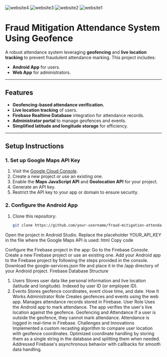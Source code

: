 ![website4](https://github.com/user-attachments/assets/b478302e-aaae-418c-8794-d81a441b5e98)
![website3](https://github.com/user-attachments/assets/6c0fc7ca-89d6-4482-bb02-337733f66fec)
![website2](https://github.com/user-attachments/assets/0d43a9a7-4783-4278-9e4c-e5b478ea18f3)
![website1](https://github.com/user-attachments/assets/94d9c57b-f3ed-4501-ad06-d51700a8c8f1)
# **Fraud Mitigation Attendance System Using Geofence**  
A robust attendance system leveraging **geofencing** and **live location tracking** to prevent fraudulent attendance marking. This project includes:  
- **Android App** for users.  
- **Web App** for administrators.  

---

## **Features**  
- **Geofencing-based attendance verification.**  
- **Live location tracking** of users.  
- **Firebase Realtime Database** integration for attendance records.  
- **Administrator portal** to manage geofences and events.  
- **Simplified latitude and longitude storage** for efficiency.  

---

## **Setup Instructions**  

### **1. Set up Google Maps API Key**  
1. Visit the [Google Cloud Console](https://console.cloud.google.com/).  
2. Create a new project or use an existing one.  
3. Enable the **Maps JavaScript API** and **Geolocation API** for your project.  
4. Generate an API key.  
5. Restrict the API key to your app or domain to ensure security.  

### **2. Configure the Android App**  
1. Clone this repository:  
   ```bash  
   git clone https://github.com/your-username/fraud-mitigation-attendance.git  


Open the project in Android Studio.
Replace the placeholder YOUR_API_KEY in the file where the Google Maps API is used:
html
Copy code
<script src="https://maps.googleapis.com/maps/api/js?key=YOUR_API_KEY&libraries=drawing"></script>  
Configure the Firebase project in the app:
Go to the Firebase Console.
Create a new Firebase project or use an existing one.
Add your Android app to the Firebase project by following the steps provided in the console.
Download the google-services.json file and place it in the /app directory of your Android project.
Firebase Database Structure
1. Users
Stores user data like personal information and live location (latitude and longitude).
Indexed by user ID (or employee ID).
2. Events
Stores geofence coordinates, event close time, and date.
How It Works
Administrator Role
Creates geofences and events using the web app.
Manages attendance records stored in Firebase.
User Role
Uses the Android app to mark attendance.
The app verifies the user's live location against the geofence.
Geofencing and Attendance
If a user is outside the geofence, they cannot mark attendance.
Attendance is logged in real-time in Firebase.
Challenges and Innovations
Implemented a custom recasting algorithm to compare user location with geofence coordinates.
Optimized coordinate handling by storing them as a single string in the database and splitting them when needed.
Addressed Firebase's asynchronous behavior with callbacks for smooth data handling.
